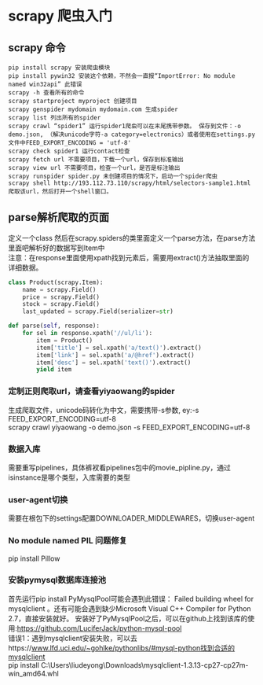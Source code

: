 # scrapy 爬虫入门
## scrapy 命令
    pip install scrapy 安装爬虫模块
    pip install pywin32 安装这个依赖，不然会一直报“ImportError: No module named win32api” 此错误
    scrapy -h 查看所有的命令
    scrapy startproject myproject 创建项目
    scrapy genspider mydomain mydomain.com 生成spider
    scrapy list 列出所有的spider
    scrapy crawl “spider1” 运行spider1爬虫可以在末尾携带参数。 保存到文件：-o demo.json, （解决unicode字符-a category=electronics）或者使用在settings.py文件中FEED_EXPORT_ENCODING = 'utf-8'
    scrapy check spider1 运行contact检查
    scrapy fetch url 不需要项目，下载一个url，保存到标准输出
    scrapy view url 不需要项目，检查一个url，是否是标注输出
    scrapy runspider spider.py 未创建项目的情况下，启动一个spider爬虫
    scrapy shell http://193.112.73.110/scrapy/html/selectors-sample1.html 爬取该url，然后打开一个shell窗口。
    
## parse解析爬取的页面
定义一个class 然后在scrapy.spiders的类里面定义一个parse方法，在parse方法里面吧解析好的数据写到Item中
<br />
注意：在response里面使用xpath找到元素后，需要用extract()方法抽取里面的详细数据。
```python
class Product(scrapy.Item):
    name = scrapy.Field()
    price = scrapy.Field()
    stock = scrapy.Field()
    last_updated = scrapy.Field(serializer=str)

def parse(self, response):
    for sel in response.xpath('//ul/li'):
        item = Product()
        item['title'] = sel.xpath('a/text()').extract()
        item['link'] = sel.xpath('a/@href').extract()
        item['desc'] = sel.xpath('text()').extract()
        yield item
```

### 定制正则爬取url，请查看yiyaowang的spider
生成爬取文件，unicode码转化为中文，需要携带-s参数, ey:-s FEED_EXPORT_ENCODING=utf-8
<br />
scrapy crawl yiyaowang -o demo.json -s FEED_EXPORT_ENCODING=utf-8

### 数据入库
需要重写pipelines，具体裤衩看pipelines包中的movie_pipline.py，通过isinstance是哪个类型，入库需要的类型

### user-agent切换
需要在根包下的settings配置DOWNLOADER_MIDDLEWARES，切换user-agent

###  No module named PIL 问题修复
pip install Pillow 

### 安装pymysql数据库连接池
首先运行pip install PyMysqlPool可能会遇到此错误： Failed building wheel for mysqlclient
。还有可能会遇到缺少Microsoft Visual C++ Compiler for Python 2.7，直接安装就好。
安装好了PyMysqlPool之后，可以在github上找到该库的使用:https://github.com/LuciferJack/python-mysql-pool
<br/>
错误1：遇到mysqlclient安装失败，可以去https://www.lfd.uci.edu/~gohlke/pythonlibs/#mysql-python找到合适的mysqlclient
<br />
pip install C:\Users\liudeyong\Downloads\mysqlclient-1.3.13-cp27-cp27m-win_amd64.whl